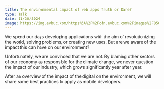```yaml
---
title: The environmental impact of web apps Truth or Dare?
type: Talk
date: 11/30/2024
image: https://img.evbuc.com/https%3A%2F%2Fcdn.evbuc.com%2Fimages%2F850608529%2F242299030089%2F1%2Foriginal.20240915-143049?w=940&auto=format%2Ccompress&q=75&sharp=10&rect=1206%2C0%2C2124%2C1062&s=ae81f926941705afad84ddc5de1be6b1
---
```


We spend our days developing applications with the aim of revolutionizing the world, solving problems, or creating new uses. But are we aware of the impact this can have on our environment?

Unfortunately, we are convinced that we are not. By blaming other sectors of our economy as responsible for the climate change, we never question the impact of our industry, which grows significantly year after year.

After an overview of the impact of the digital on the environment, we will share some best practices to apply as mobile developers.
